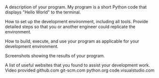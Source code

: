 A description of your program.
    My program is a short Python code that displays "Hello World" to the terminal.

How to set up the development environment, including all tools. Provide detailed steps so that you or another engineer could replicate the environment.


How to build, execute, and use your program as applicable for your development environment.

Screenshots showing the results of your program.

A list of useful websites that you found to assist your development work.
    Video provided
    github.com
    git-scm.com
    python.org
    code.visualstudio.com


